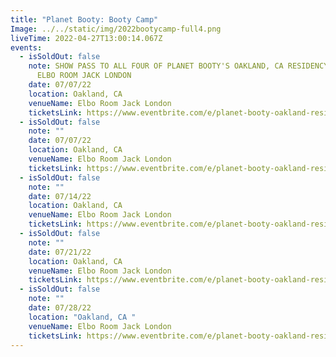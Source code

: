 ```yaml
---
title: "Planet Booty: Booty Camp"
Image: ../../static/img/2022bootycamp-full4.png
liveTime: 2022-04-27T13:00:14.067Z
events:
  - isSoldOut: false
    note: SHOW PASS TO ALL FOUR OF PLANET BOOTY'S OAKLAND, CA RESIDENCY SHOWS AT
      ELBO ROOM JACK LONDON
    date: 07/07/22
    location: Oakland, CA
    venueName: Elbo Room Jack London
    ticketsLink: https://www.eventbrite.com/e/planet-booty-oakland-residency-4-show-pass-tickets-348047999937
  - isSoldOut: false
    note: ""
    date: 07/07/22
    location: Oakland, CA
    venueName: Elbo Room Jack London
    ticketsLink: https://www.eventbrite.com/e/planet-booty-oakland-residency-week-1-with-weekend-ladies-tickets-348032503587
  - isSoldOut: false
    note: ""
    date: 07/14/22
    location: Oakland, CA
    venueName: Elbo Room Jack London
    ticketsLink: https://www.eventbrite.com/e/planet-booty-oakland-residency-week-2-with-chaki-the-funk-wizard-tickets-348037528617
  - isSoldOut: false
    note: ""
    date: 07/21/22
    location: Oakland, CA
    venueName: Elbo Room Jack London
    ticketsLink: https://www.eventbrite.com/e/planet-booty-oakland-residency-week-3-with-secret-sidewalk-tickets-348042974907
  - isSoldOut: false
    note: ""
    date: 07/28/22
    location: "Oakland, CA "
    venueName: Elbo Room Jack London
    ticketsLink: https://www.eventbrite.com/e/planet-booty-oakland-residency-week-4-with-four-king-troupes-tickets-348045181507
---
```

